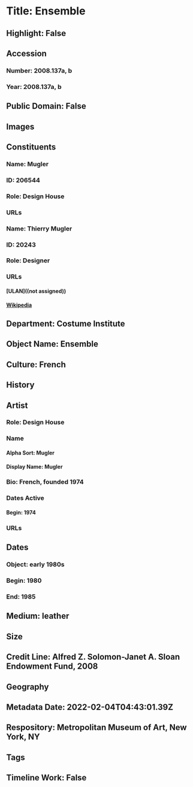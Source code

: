 # Title: Ensemble
## Highlight: False
## Accession
### Number: 2008.137a, b
### Year: 2008.137a, b
## Public Domain: False
## Images
## Constituents
### Name: Mugler
### ID: 206544
### Role: Design House
### URLs
### Name: Thierry Mugler
### ID: 20243
### Role: Designer
### URLs
#### [ULAN]((not assigned))
#### [Wikipedia](https://www.wikidata.org/wiki/Q862473)
## Department: Costume Institute
## Object Name: Ensemble
## Culture: French
## History
## Artist
### Role: Design House
### Name
#### Alpha Sort: Mugler
#### Display Name: Mugler
### Bio: French, founded 1974
### Dates Active
#### Begin: 1974
### URLs
## Dates
### Object: early 1980s
### Begin: 1980
### End: 1985
## Medium: leather
## Size
## Credit Line: Alfred Z. Solomon-Janet A. Sloan Endowment Fund, 2008
## Geography
## Metadata Date: 2022-02-04T04:43:01.39Z
## Respository: Metropolitan Museum of Art, New York, NY
## Tags
## Timeline Work: False